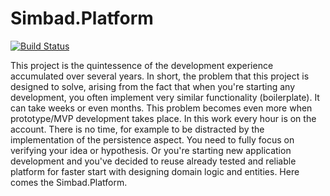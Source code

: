 # Simbad.Platform

[![Build Status](https://travis-ci.org/simbadltd/simbad.platform.svg?branch=master)](https://travis-ci.org/simbadltd/simbad.platform)

This project is the quintessence of the development experience accumulated over several years. In short, the problem that this project is designed to solve, arising from the fact that when you're starting any development, you often implement very similar functionality (boilerplate). It can take weeks or even months. This problem becomes even more when prototype/MVP development takes place. In this work every hour is on the account. There is no time, for example to be distracted by the implementation of the persistence aspect. You need to fully focus on verifying your idea or hypothesis. Or you're starting new application development and you've decided to reuse already tested and reliable platform for faster start with designing domain logic and entities. Here comes the Simbad.Platform.
